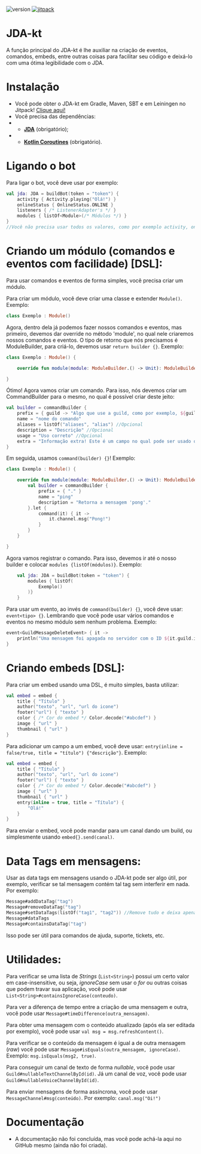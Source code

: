 [version]: https://raster.shields.io/badge/Versão-1.3.2-yellow.svg
[jitpack]: https://raster.shields.io/badge/Download-Jitpack-blue.svg
[jitpackurl]: https://jitpack.io/#nekkan/JDA-kt

![version] [![jitpack][]][jitpackurl]

# JDA-kt

A função principal do JDA-kt é lhe auxiliar na criação de eventos, comandos, embeds, entre outras coisas para facilitar seu código e deixá-lo com uma ótima legibilidade com o JDA.


# Instalação
- Você pode obter o JDA-kt em Gradle, Maven, SBT e em Leiningen no Jitpack! [Clique aqui!](https://jitpack.io/#nekkan/JDA-kt)
- Você precisa das dependências: 
- - **[JDA](https://github.com/DV8FromTheWorld/JDA)** (obrigatório);
- - **[Kotlin Coroutines](https://mvnrepository.com/artifact/org.jetbrains.kotlinx/kotlinx-coroutines-android)** (obrigatório).


# Ligando o bot
Para ligar o bot, você deve usar por exemplo:
```kotlin
val jda: JDA = buildBot(token = "token") {
    activity { Activity.playing("Olá!") }
    onlineStatus { OnlineStatus.ONLINE }
    listeners { /* ListenerAdapter's */ }
    modules { listOf<Module>(/* Módulos */) }
}
//Você não precisa usar todos os valores, como por exemplo activity, onlineStatus, etc.
```


# Criando um módulo (comandos e eventos com facilidade) [DSL]:
Para usar comandos e eventos de forma simples, você precisa criar um módulo.

Para criar um módulo, você deve criar uma classe e extender `Module()`. Exemplo:
```kotlin
class Exemplo : Module()
```

Agora, dentro dela já podemos fazer nossos comandos e eventos, mas primeiro, devemos dar override no método 'module', no qual nele criaremos nossos comandos e eventos. O tipo de retorno que nós precisamos é ModuleBuilder, para criá-lo, devemos usar `return builder {}`. Exemplo:
```kotlin
class Exemplo : Module() {

    override fun module(module: ModuleBuilder.() -> Unit): ModuleBuilder = builder {}

}
```

Ótimo! Agora vamos criar um comando. Para isso, nós devemos criar um CommandBuilder para o mesmo, no qual é possível criar deste jeito:
```kotlin
val builder = commandBuilder {
    prefix = { guild -> "Algo que use a guild, como por exemplo, ${guild.prefix}." } //Caso não for usar nada com a guild: prefix = { "prefixo" }
    name = "nome do comando"
    aliases = listOf("aliases", "alias") //Opcional
    description = "Descrição" //Opcional
    usage = "Uso correto" //Opcional
    extra = "Informação extra! Este é um campo no qual pode ser usado qualquer valor, não somente uma String, pois é um Any!" //Opcional
}
```

Em seguida, usamos `command(builder) {}`! Exemplo:
```kotlin
class Exemplo : Module() {

    override fun module(module: ModuleBuilder.() -> Unit): ModuleBuilder = builder {
        val builder = commandBuilder {
            prefix = { "." }
            name = "ping"
            description = "Retorna a mensagem 'pong'."
        }.let {
            command(it) { it ->
                it.channel.msg("Pong!")
            }
        }
    }

}
```

Agora vamos registrar o comando. Para isso, devemos ir até o nosso builder e colocar `modules {listOf(módulos)}`. Exemplo:
```kotlin
    val jda: JDA = buildBot(token = "token") {
        modules { listOf(
            Exemplo()
        )}
    }
```

Para usar um evento, ao invés de `command(builder) {}`, você deve usar: `event<tipo> {}`. Lembrando que você pode usar vários comandos e eventos no mesmo módulo sem nenhum problema. Exemplo:
```kotlin
event<GuildMessageDeleteEvent> { it ->
    println("Uma mensagem foi apagada no servidor com o ID ${it.guild.id}. ID da mensagem deletada: ${it.messageId}")
}
```


# Criando embeds [DSL]:
Para criar um embed usando uma DSL, é muito simples, basta utilizar:
```kotlin
val embed = embed { 
    title { "Título" }
    author("texto", "url", "url do icone")
    footer("url") { "texto" }
    color { /* Cor do embed */ Color.decode("#abcdef") }
    image { "url" }
    thumbnail { "url" }
}
```

Para adicionar um campo a um embed, você deve usar: `entry(inline = false/true, title = "título") {"descrição"}`. Exemplo:
```kotlin
val embed = embed {
    title { "Título" }
    author("texto", "url", "url do icone")
    footer("url") { "texto" }
    color { /* Cor do embed */ Color.decode("#abcdef") }
    image { "url" }
    thumbnail { "url" }
    entry(inline = true, title = "Título") {
        "Olá!"
    }
}
```

Para enviar o embed, você pode mandar para um canal dando um build, ou simplesmente usando `embed{}.send(canal)`.


# Data Tags em mensagens:
Usar as data tags em mensagens usando o JDA-kt pode ser algo útil, por exemplo, verificar se tal mensagem contém tal tag sem interferir em nada. Por exemplo:
```kotlin
Message#addDataTag("tag")
Message#removeDataTag("tag")
Message#setDataTags(listOf("tag1", "tag2")) //Remove tudo e deixa apenas essas tags.
Message#dataTags
Message#containsDataTag("tag")
```

Isso pode ser útil para comandos de ajuda, suporte, tickets, etc.


# Utilidades:
Para verificar se uma lista de *Strings* (`List<String>`) possui um certo valor em case-insensitive, ou seja, *ignoreCase* sem usar o *for* ou outras coisas que podem travar sua aplicação, você pode usar `List<String>#containsIgnoreCase(conteudo)`.

Para ver a diferença de tempo entre a criação de uma mensagem e outra, você pode usar `Message#timeDifference(outra_mensagem)`.

Para obter uma mensagem com o conteúdo atualizado (após ela ser editada por exemplo), você pode usar `val msg = msg.refreshContent()`.

Para verificar se o conteúdo da mensagem é igual a de outra mensagem (*raw*) você pode usar `Message#isEquals(outra_mensagem, ignoreCase)`. Exemplo: `msg.isEquals(msg2, true)`.

Para conseguir um canal de texto de forma *nullable*, você pode usar `Guild#nullableTextChannelById(id)`. Já um canal de voz, você pode usar `Guild#nullableVoiceChannelById(id)`.

Para enviar mensagens de forma assíncrona, você pode usar `MessageChannel#msg(conteúdo)`. Por exemplo: `canal.msg("Oi!")`

# Documentação
- A documentação não foi concluída, mas você pode achá-la aqui no GitHub mesmo (ainda não foi criada).
